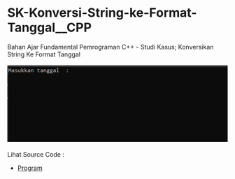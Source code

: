 # SK-Konversi-String-ke-Format-Tanggal__CPP
Bahan Ajar Fundamental Pemrograman C++ - Studi Kasus; Konversikan String Ke Format Tanggal<br><br>
<img src="https://github.com/RizkyKhapidsyah/SK-Konversi-String-ke-Format-Tanggal__CPP/blob/master/SK-Konversi-String-ke-Format-Tanggal__CPP/result/001.PNG"><br><br>
Lihat Source Code : <br>
- <a href="https://github.com/RizkyKhapidsyah/SK-Konversi-String-ke-Format-Tanggal__CPP/blob/master/SK-Konversi-String-ke-Format-Tanggal__CPP/Source.cpp">Program</a>
